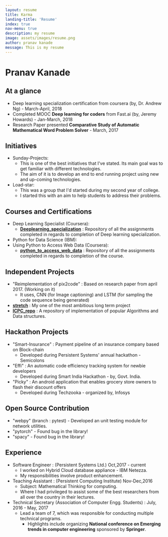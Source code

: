 ```yaml
---
layout: resume
title: Karma
landing-title: 'Resume'
index: true
nav-menu: true
description: my resume
image: assets/images/resume.png
author: pranav kanade
message: This is my resume
---
```


# Pranav Kanade

## At a glance

- Deep learning specialization certification from coursera (by, Dr. Andrew Ng) - March-April, 2018
- Completed MOOC **Deep learning for coders** from Fast.ai (by, Jeremy Howards) - Jan-March, 2018
- Research Paper presented **Comparative Study of Automatic Mathematical Word Problem Solver** - March, 2017

## Initiatives

- Sunday-Projects:
  - This is one of the best initiatives that I've stated. Its main goal was to get familiar with different technologies.
  - The aim of it is to develop an end to end running project using new and up-coming technologies.
- Load-star:
  - This was a group that I'd started during my second year of college.
  - I started this with an aim to help students to address their problems.

## Courses and Certifications

- Deep Learning Specialist (Coursera):
  - **[Deeplearning_specialization](https://github.com/pskanade/Deeplearning_specialization)** : Repository of all the assignments completed in regards to completion of Deep learning specialization.
- Python for Data Science (IBM):
- Using Python to Access Web Data (Coursera):
  - **[python_to_access_web_data](https://github.com/pskanade/python_to_access_web_data)** : Repository of all the assignments completed in regards to completion of the course.

## Independent Projects

- "Reimplementation of pix2code" : Based on research paper from april 2017. (Working on it)
  - It uses, CNN (for Image captioning) and LSTM (for sampling the code sequence being generated)
- **[stretch](https://github.com/pskanade/stretch)** : My one of the most ambitious long term project
- **[ICPC_repo](https://github.com/pskanade/ICPC_repo)** : A repository of implementation of popular Algorithms and Data structures.

## Hackathon Projects

- "Smart-Insurance" : Payment pipeline of an insurance company based on Block-chain
  - Developed during Persistent Systems' annual hackathon - Semicolons
- "Effi" : An automatic code efficiency tracking system for newbie developers
  - Developed during Smart India Hackathon - by, Govt. India.
- "Picky" : An android application that enables grocery store owners to flash their discount offers
  - Developed during Techzooka - organized by, Infosys

## Open Source Contribution

- "webpy" (branch : pytest) - Developed an unit testing module for network utilities.
- "pytorch" - Found bug in the library!
- "spacy" - Found bug in the library!

## Experience

- Software Engineer : (Persistent Systems Ltd.)  Oct,2017 - current
  - I worked on Hybrid Cloud database appliance - IBM Netezza.
  - My responsibilities involve product enhancement.
- Teaching Assistant : (Persistent Computing Institute) Nov-Dec,2016
  - Subject: Mathematical Thinking for computing.
  - Where I had privileged to assist some of the best researchers from all over the country in their lectures.
- Technical Secretary (Association of Computer Engg. Students) : July, 2016 - May, 2017
  - Lead a team of 7, which was responsible for conducting multiple technical programs.
    - Highlights include organizing **National conference on Emerging trends in computer engineering** sponsored by **Springer**.